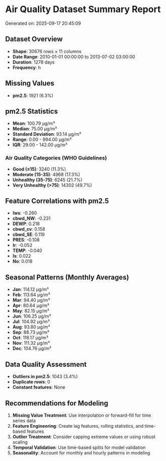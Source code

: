 # Air Quality Dataset Summary Report
Generated on: 2025-09-17 20:45:09

## Dataset Overview
- **Shape**: 30676 rows × 11 columns
- **Date Range**: 2010-01-01 00:00:00 to 2013-07-02 03:00:00
- **Duration**: 1278 days
- **Frequency**: h

## Missing Values
- **pm2.5**: 1921 (6.3%)

## pm2.5 Statistics
- **Mean**: 100.79 μg/m³
- **Median**: 75.00 μg/m³
- **Standard Deviation**: 93.14 μg/m³
- **Range**: 0.00 - 994.00 μg/m³
- **IQR**: 29.00 - 142.00 μg/m³

### Air Quality Categories (WHO Guidelines)
- **Good (≤15)**: 3240 (11.3%)
- **Moderate (15-35)**: 4968 (17.3%)
- **Unhealthy (35-75)**: 6245 (21.7%)
- **Very Unhealthy (>75)**: 14302 (49.7%)

## Feature Correlations with pm2.5
- **Iws**: -0.260
- **cbwd_NW**: -0.231
- **DEWP**: 0.218
- **cbwd_cv**: 0.158
- **cbwd_SE**: 0.119
- **PRES**: -0.108
- **Ir**: -0.052
- **TEMP**: -0.040
- **Is**: 0.022
- **No**: 0.018

## Seasonal Patterns (Monthly Averages)
- **Jan**: 114.12 μg/m³
- **Feb**: 113.64 μg/m³
- **Mar**: 94.40 μg/m³
- **Apr**: 80.64 μg/m³
- **May**: 82.15 μg/m³
- **Jun**: 106.25 μg/m³
- **Jul**: 104.92 μg/m³
- **Aug**: 93.80 μg/m³
- **Sep**: 88.73 μg/m³
- **Oct**: 118.17 μg/m³
- **Nov**: 111.32 μg/m³
- **Dec**: 104.76 μg/m³

## Data Quality Assessment
- **Outliers in pm2.5**: 1043 (3.4%)
- **Duplicate rows**: 0
- **Constant features**: None

## Recommendations for Modeling
1. **Missing Value Treatment**: Use interpolation or forward-fill for time series data
2. **Feature Engineering**: Create lag features, rolling statistics, and time-based features
3. **Outlier Treatment**: Consider capping extreme values or using robust scaling
4. **Temporal Validation**: Use time-based splits for model validation
5. **Seasonality**: Account for monthly and hourly patterns in modeling
